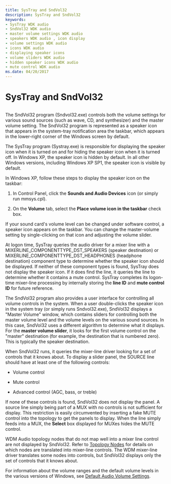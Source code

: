 ```yaml
---
title: SysTray and SndVol32
description: SysTray and SndVol32
keywords:
- SysTray WDK audio
- SndVol32 WDK audio
- master volume settings WDK audio
- speakers WDK audio , icon display
- volume settings WDK audio
- icons WDK audio
- displaying speaker icons
- volume sliders WDK audio
- hidden speaker icons WDK audio
- mute control WDK audio
ms.date: 04/20/2017
---
```


# SysTray and SndVol32


## <span id="systray_and_sndvol32"></span><span id="SYSTRAY_AND_SNDVOL32"></span>


The SndVol32 program (Sndvol32.exe) controls both the volume settings for various sound sources (such as wave, CD, and synthesizer) and the master volume setting. The SndVol32 program is represented as a speaker icon that appears in the system-tray notification area the taskbar, which appears in the lower-right corner of the Windows screen by default.

The SysTray program (Systray.exe) is responsible for displaying the speaker icon when it is turned on and for hiding the speaker icon when it is turned off. In Windows XP, the speaker icon is hidden by default. In all other Windows versions, including Windows XP SP1, the speaker icon is visible by default.

In Windows XP, follow these steps to display the speaker icon on the taskbar:

1.  In Control Panel, click the **Sounds and Audio Devices** icon (or simply run mmsys.cpl).

2.  On the **Volume** tab, select the **Place volume icon in the taskbar** check box.

If your sound card's volume level can be changed under software control, a speaker icon appears on the taskbar. You can change the master-volume setting by single-clicking on that icon and adjusting the volume slider.

At logon time, SysTray queries the audio driver for a mixer line with a MIXERLINE\_COMPONENTTYPE\_DST\_SPEAKERS (speaker destination) or MIXERLINE\_COMPONENTTYPE\_DST\_HEADPHONES (headphone destination) component type to determine whether the speaker icon should be displayed. If neither of these component types is found, SysTray does not display the speaker icon. If it does find the line, it queries the line to determine whether it contains a mute control. SysTray completes its logon-time mixer-line processing by internally storing the **line ID** and **mute control ID** for future reference.

The SndVol32 program also provides a user interface for controlling all volume controls in the system. When a user double-clicks the speaker icon in the system tray (or simply runs Sndvol32.exe), SndVol32 displays a "Master Volume" window, which contains sliders for controlling both the master volume level and the volume levels on the various sound sources. In this case, SndVol32 uses a different algorithm to determine what it displays. For the **master volume slider**, it looks for the first volume control on the "master" destination (for example, the destination that is numbered zero). This is typically the speaker destination.

When SndVol32 runs, it queries the mixer-line driver looking for a set of controls that it knows about. To display a slider panel, the SOURCE line should have at least one of the following controls:

-   Volume control

-   Mute control

-   Advanced control (AGC, bass, or treble)

If none of these controls is found, SndVol32 does not display the panel. A source line simply being part of a MUX with no controls is not sufficient for display. This restriction is easily circumvented by inserting a fake MUTE control into the topology to get the panels to display. When the line simply feeds into a MUX, the **Select** box displayed for MUXes hides the MUTE control.

WDM Audio topology nodes that do not map well into a mixer line control are not displayed by SndVol32. Refer to [Topology Nodes](topology-nodes.md) for details on which nodes are translated into mixer-line controls. The WDM mixer-line driver translates some nodes into controls, but SndVol32 displays only the set of controls that it knows about.

For information about the volume ranges and the default volume levels in the various versions of Windows, see [Default Audio Volume Settings](default-audio-volume-settings.md).

 

 




